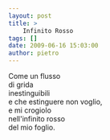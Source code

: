 ```yaml
---
layout: post
title: >
    Infinito Rosso
tags: []
date: 2009-06-16 15:03:00
author: pietro
---
```

Come un flusso<br/>di grida<br/>inestinguibili<br/>e che estinguere non voglio,<br/>e mi crogiolo<br/>nell'infinito rosso<br/>del mio foglio.
